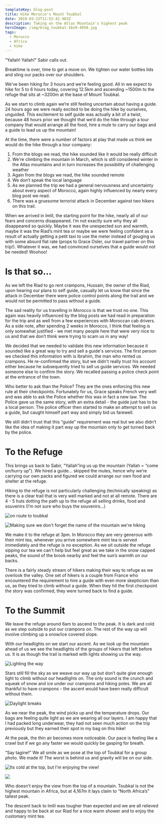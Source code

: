 ```yaml
---
templateKey: blog-post
title: Hike Morocco's Mount Toubkal
date: 2019-03-22T11:52:42.983Z
description: Taking on the Atlas Mountain's highest peak
heroImage: /img/blog_toubkal-16x9-4950.jpg
tags:
  - Morocco
  - Africa
  - hike
---
```

“Yallah! Yallah!” Sabir calls out.

Breaktime is over, time to get a move on. We tighten our water bottles lids and sling our packs over our shoulders.

We’ve been hiking for 3 hours and we’re feeling good. All in we expect to hike for 5 to 6 hours today, covering 12.5km and ascending \~1500m to the refuge that sits at \~3200m at the base of Mount Toubkal.

As we start to climb again we’re still feeling uncertain about having a guide. 24 hours ago we were really excited to be doing the hike by ourselves, unguided. This excitement to self guide was actually a bit of a twist, because 48 hours prior we thought that we’d do the hike through a tour company that would arrange all the food, hire a mule to carry our bags and a guide to lead us up the mountain! 

At the time, there were a number of factors at play that made us think we would do the hike through a tour company:

1. From the blogs we read, the hike sounded like it would be really difficult
2. We're climbing the mountain in March, which is still considered winter in the Atlas mountains and in turn increases the possibility of challenging weather
3. Again from the blogs we read, the hike sounded remote
4. We don’t speak the local language
5. As we planned the trip we had a general nervousness and uncertainty about every aspect of Morocco, again highly influenced by nearly every blog post we read.
6. There was a gruesome terrorist attack in December against two hikers on this trail. 

When we arrived in Imlil, the starting point for the hike, nearly all of our fears and concerns disappeared. I’m not exactly sure why they all disappeared so quickly. Maybe it was the unexpected sun and warmth, maybe it was the Riad’s mint tea or maybe we were feeling confident as a result of actually getting a petit taxi to use the meter instead of gouging us with some absurd flat rate (props to Grace Osler, our travel partner on this trip!). Whatever it was, we had convinced ourselves that a guide would not be needed! Woohoo!

# Is that so…

As we left the Riad to go rent crampons, Hussain, the owner of the Riad, upon hearing our plans to self guide, casually let us know that since the attack in December there were police control points along the trail and we would not be permitted to pass without a guide.

The sad reality for us travelling in Morocco is that we trust no one. This again was heavily influenced by the blog posts we had read in preparation for the trip and as well from a few experiences with Moroccan cab drivers. As a side note, after spending 2 weeks in Morocco, I think that feeling is only somewhat justified - we met many people here that were very nice to us and that we don’t think were trying to scam us in any way! 

We decided that we needed to validate this new information because it sounded like a great way to try and sell a guide's services. The first person we checked this information with is Ibrahim, the man who rented us crampons. He re-confirmed the story, but we didn't really trust his account either because he subsequently tried to sell us guide services. We needed someone else to confirm the story. We recalled passing a police check point at the entrance of the town. 

Who better to ask than the Police? They are the ones enforcing this new rule at their checkpoints. Fortunately for us, Grace speaks French very well and was able to ask the Police whether this was in fact a new law. The Police gave us the same story, with an extra detail - the guide just has to be a local person. The police officer then started to make an attempt to sell us a guide, but caught himself part way and simply bid us farewell.

We still didn’t trust that this “guide” requirement was real but we also didn’t like the idea of making it part way up the mountain only to get turned back by the police.

# To the Refuge

This brings us back to Sabir, “Yallah”ing us up the mountain (Yallah = “come on/hurry up”). We hired a guide… skipped the mules, hence why we’re carrying our own packs and figured we could arrange our own food and shelter at the refuge.

Hiking to the refuge is not particularly challenging (technically speaking) as there is a clear trail that is very well marked and not at all remote. There are 4 - 5 huts dotting the path up to the refuge all selling drinks, food and souvenirs (I’m not sure who buys the souvenirs…)

![on route to toubkal](/img/blog_mttoubkal-5x7.jpg "on route to toubkal")

![](/img/blog_toubkal-5x7-5531.jpg "Making sure we don't forget the name of the mountain we're hiking")

We make it to the refuge at 3pm. In Morocco they are very generous with their mint tea, whenever you arrive somewhere mint tea is served immediately and the refuge is no exception. As we sit outside the refuge sipping our tea we can't help but feel great as we take in the snow capped peaks, the sound of the brook nearby and feel the sun’s warmth on our backs. 

There is a fairly steady stream of hikers making their way to refuge as we overlook the valley. One set of hikers is a couple from France who encountered the requirement to hire a guide with even more skepticism than us, as they tried to climb without a guide. When they hit the first checkpoint the story was confirmed, they were turned back to find a guide.

# To the Summit

We leave the refuge around 6am to ascend to the peak. It is dark and cold as we step outside to put our crampons on. The rest of the way up will involve climbing up a snow/ice covered slope. 

With our headlights on we start our ascent. As we look up the mountain ahead of us we see the headlights of the groups of hikers that left before us. It is as though the trail is marked with lights showing us the way.

![Lighting the way](/img/blog_toubkal-lights-5x7-4969.jpg "Lighting the way")

Stars still fill the sky as we weave our way up but don’t quite give enough light to climb without our headlights on. The only sound is the crunch and squeak of snow and ice under our crampons and hiking poles. We are all thankful to have crampons - the ascent would have been really difficult without them. 

![Daylight breaks](/img/blog_toubkalvalley-16x9-0219.jpg "Daylight breaks")

As we near the peak, the wind picks up and the temperature drops. Our bags are feeling quite light as we are wearing all our layers. I am happy that I had packed long underwear, they had not seen much action on the trip previously but they earned their spot in my bag on this hike!

At the peak, the thin air becomes more noticeable. Our pace is feeling like a crawl but if we go any faster we would quickly be gasping for breath.

“Say tagine!” We all smile as we pose at the top of Toubkal for a group photo. We made it! The worst is behind us and gravity will be on our side. 

![Its cold at the top, but I'm enjoying the view!](/img/blog_toubkal-5x7-0233.jpg "Its cold at the top, but I'm enjoying the view!")

![](/img/blog_gracesummit-5x7-5664.jpg)

Who doesn’t enjoy the view from the top of a mountain. Toubkal is not the highest mountain in Africa, but at 4,167m it lays claim to “North Africa’s” tallest peak.

The descent back to Imlil was tougher than expected and we are all relieved and happy to be back at our Riad for a nice warm shower and to enjoy the customary mint tea.
